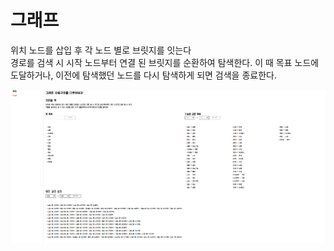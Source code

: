 # 그래프

위치 노드를 삽입 후 각 노드 별로 브릿지를 잇는다 <br/> 
경로를 검색 시 시작 노드부터 연결 된 브릿지를 순환하여 탐색한다. 이 때 목표 노드에 도달하거나, 이전에 탐색했던 노드를 다시 탐색하게 되면 검색을 종료한다.
  
![캡처](../../static/images/graph_page.PNG)




